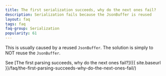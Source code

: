 ```yaml
---
title: The first serialization succeeds, why do the next ones fail?
description: Serialization fails because the JsonBuffer is reused
layout: faq
tags: faq
faq-group: Serialization
popularity: 61
---
```


This is usually caused by a reused `JsonBuffer`.
The solution is simply to NOT reuse the `JsonBuffer`.

See [The first parsing succeeds, why do the next ones fail?]({{ site.baseurl }}/faq/the-first-parsing-succeeds-why-do-the-next-ones-fail/)
